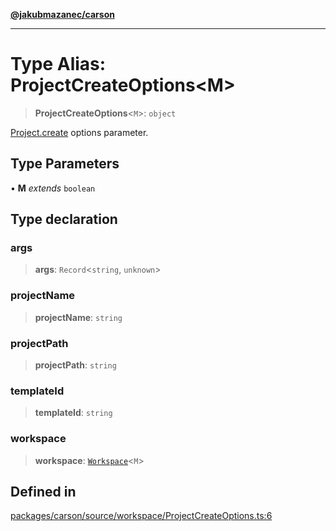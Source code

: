 [**@jakubmazanec/carson**](../README.md)

---

# Type Alias: ProjectCreateOptions\<M\>

> **ProjectCreateOptions**\<`M`\>: `object`

[Project.create](../classes/Project.md#create) options parameter.

## Type Parameters

• **M** _extends_ `boolean`

## Type declaration

### args

> **args**: `Record`\<`string`, `unknown`\>

### projectName

> **projectName**: `string`

### projectPath

> **projectPath**: `string`

### templateId

> **templateId**: `string`

### workspace

> **workspace**: [`Workspace`](../classes/Workspace.md)\<`M`\>

## Defined in

[packages/carson/source/workspace/ProjectCreateOptions.ts:6](https://github.com/jakubmazanec/tools/blob/a4967209f10f2b04ade958bd873ac46f1290cee7/packages/carson/source/workspace/ProjectCreateOptions.ts#L6)
